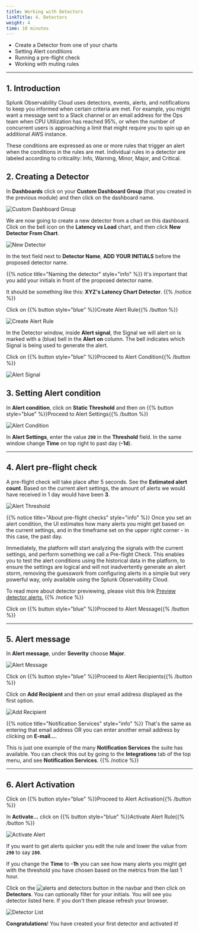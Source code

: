 ```yaml
---
title: Working with Detectors
linkTitle: 4. Detectors
weight: 4
time: 10 minutes
---
```


* Create a Detector from one of your charts
* Setting Alert conditions
* Running a pre-flight check
* Working with muting rules

---

## 1. Introduction

Splunk Observability Cloud uses detectors, events, alerts, and notifications to keep you informed when certain criteria are met. For example, you might want a message sent to a Slack channel or an email address for the Ops team when CPU Utilization has reached 95%, or when the number of concurrent users is approaching a limit that might require you to spin up an additional AWS instance.

These conditions are expressed as one or more rules that trigger an alert when the conditions in the rules are met. Individual rules in a detector are labeled according to criticality: Info, Warning, Minor, Major, and Critical.

## 2. Creating a Detector

In **Dashboards** click on your **Custom Dashboard Group** (that you created in the previous module) and then click on the dashboard name.

![Custom Dashboard Group](../images/custom-dashboard-group.png)

We are now going to create a new detector from a chart on this dashboard. Click on the bell icon on the **Latency vs Load** chart, and then click **New Detector From Chart**.

![New Detector](../images/new-detector.png)

In the text field next to **Detector Name**, **ADD YOUR INITIALS** before the proposed detector name.

{{% notice title="Naming the detector" style="info" %}}
It's important that you add your initials in front of the proposed detector name.

It should be something like this: **XYZ's Latency Chart Detector**.
{{% /notice %}}

Click on {{% button style="blue" %}}Create Alert Rule{{% /button %}}

![Create Alert Rule](../images/create-alert-rule.png)

In the Detector window, inside **Alert signal**, the Signal we will alert on is marked with a (blue) bell in the **Alert on** column. The bell indicates which Signal is being used to generate the alert.

Click on {{% button style="blue" %}}Proceed to Alert Condition{{% /button %}}

![Alert Signal](../images/alert-signal.png)

## 3. Setting Alert condition

In **Alert condition**, click on **Static Threshold** and then on {{% button style="blue" %}}Proceed to Alert Settings{{% /button %}}

![Alert Condition](../images/alert-condition.png)

In **Alert Settings**, enter the value **`290`** in the **Threshold** field. In the same window change **Time** on top right to past day (**-1d**).

---

## 4. Alert pre-flight check

A pre-flight check will take place after 5 seconds. See the **Estimated alert count**. Based on the current alert settings, the amount of alerts we would have received in 1 day would have been **3**.

![Alert Threshold](../images/alert-threshold.png)

{{% notice title="About pre-flight checks" style="info" %}}
Once you set an alert condition, the UI estimates how many alerts you might get based on the current settings, and in the timeframe set on the upper right corner - in this case, the past day.

Immediately, the platform will start analyzing the signals with the current settings, and perform something we call a Pre-flight Check. This enables you to test the alert conditions using the historical data in the platform, to ensure the settings are logical and will not inadvertently generate an alert storm, removing the guesswork from configuring alerts in a simple but very powerful way, only available using the Splunk Observability Cloud.

To read more about detector previewing, please visit this link
[Preview detector alerts.](https://docs.splunk.com/Observability/alerts-detectors-notifications/preview-detector-alerts.html#nav-Preview-detector-alerts)
{{% /notice %}}

Click on {{% button style="blue" %}}Proceed to Alert Message{{% /button %}}

---

## 5. Alert message

In **Alert message**, under **Severity** choose **Major**.

![Alert Message](../images/alert-message.png)

Click on {{% button style="blue" %}}Proceed to Alert Recipients{{% /button %}}

Click on **Add Recipient** and then on your email address displayed as the first option.

![Add Recipient](../images/add-recipient.png)

{{% notice title="Notification Services" style="info" %}}
That's the same as entering that email address OR you can enter another email address by clicking on **E-mail...**.

This is just one example of the many **Notification Services** the suite has available. You can check this out by going to the **Integrations** tab of the top menu, and see **Notification Services**.
{{% /notice %}}

---

## 6. Alert Activation

Click on {{% button style="blue" %}}Proceed to Alert Activation{{% /button %}}

In **Activate...** click on {{% button style="blue" %}}Activate Alert Rule{{% /button %}}

![Activate Alert](../images/activate-alert.png)

If you want to get alerts quicker you edit the rule and lower the value from **`290`** to say **`280`**.

If you change the **Time** to **-1h** you can see how many alerts you might get with the threshold you have chosen based on the metrics from the last 1 hour.

Click on the ![alerts and detectors button](../images/alerts-and-detectors.png?classes=inline&height=25px) in the navbar and then click on **Detectors**. You can optionally filter for your initials. You will see you detector listed here. If you don't then please refresh your browser.

![Detector List](../images/detectors.png)

**Congratulations**! You have created your first detector and activated it!
